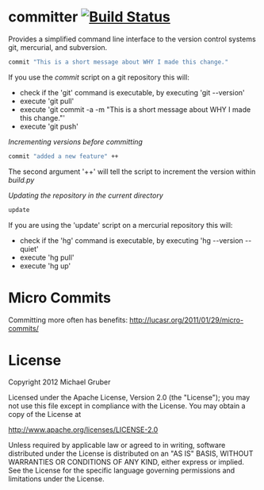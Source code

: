 committer [![Build Status](https://secure.travis-ci.org/aelgru/committer.png?branch=master)](http://travis-ci.org/aelgru/committer)
=========

Provides a simplified command line interface to the version control systems git,
mercurial, and subversion. 

```bash
commit "This is a short message about WHY I made this change."
```
If you use the *commit* script on a git repository this will:
* check if the 'git' command is executable, by executing 'git --version'
* execute 'git pull'
* execute 'git commit -a -m "This is a short message about WHY I made this change."'
* execute 'git push'

*Incrementing versions before committing*

```bash
commit "added a new feature" ++
```

The second argument '++' will tell the script to increment the version within
*build.py*


*Updating the repository in the current directory* 

```bash
update
```

If you are using the 'update' script on a mercurial repository this will:
* check if the 'hg' command is executable, by executing 'hg --version --quiet'
* execute 'hg pull'
* execute 'hg up'

Micro Commits
=============

Committing more often has benefits:
http://lucasr.org/2011/01/29/micro-commits/


License
=======

Copyright 2012 Michael Gruber

Licensed under the Apache License, Version 2.0 (the "License");
you may not use this file except in compliance with the License.
You may obtain a copy of the License at

http://www.apache.org/licenses/LICENSE-2.0

Unless required by applicable law or agreed to in writing, software
distributed under the License is distributed on an "AS IS" BASIS,
WITHOUT WARRANTIES OR CONDITIONS OF ANY KIND, either express or implied.
See the License for the specific language governing permissions and
limitations under the License.
